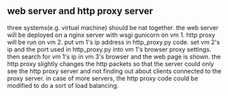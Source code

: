 ## web server and http proxy server

three systems(e.g. virtual machine) should be nat together.
the web server will be deployed on a nginx server with wsgi gunicorn on vm 1.
http proxy will be run on vm 2.
put vm 1's ip address in http_proxy.py code.
set vm 2's ip and the port used in http_proxy.py into vm 1's browser proxy settings.
then search for vm 1's ip in vm 3's browser and the web page is shown.
the http proxy slightly changes the http packets so that the server could only see the http proxy server and not finding out about clients connected to the proxy server.
in case of more servers, the http proxy code could be modified to do a sort of load balancing.
